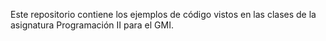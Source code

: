 Este repositorio contiene los ejemplos de código vistos en las clases de la asignatura Programación II para el GMI.
